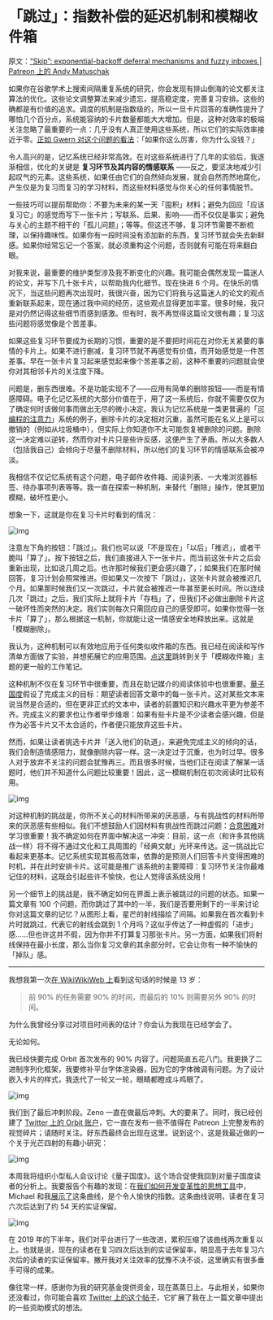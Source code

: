 # 「跳过」：指数补偿的延迟机制和模糊收件箱

原文：[“Skip”: exponential-backoff deferral mechanisms and fuzzy inboxes | Patreon 上的 Andy Matuschak](https://www.patreon.com/posts/skip-exponential-40672377)

如果你在谷歌学术上搜索间隔重复系统的研究，你会发现有排山倒海的论文都关注算法的优化。这些论文调整算法来减少遗忘，提高稳定度，完善复习安排。这些的确都是有价值的追求。调度的机制是指数级的，所以一旦卡片回答的准确性提升了哪怕几个百分点，系统能容纳的卡片数量都能大大增加。但是，这种对效率的极端关注忽略了最重要的一点：几乎没有人真正使用这些系统，所以它们的实际效率接近于零。[正如 Gwern 对这个问题的看法](https://www.gwern.net/Spaced-repetition#if-youre-so-good-why-arent-you-rich)：「如果你这么厉害，你为什么没钱？」

令人高兴的是，记忆系统已经非常高效。在对这些系统进行了几年的实验后，我逐渐相信，优化的关键是 **复习环节及其内容的情感联系** ——反之，要坚决地减少引起叹气的元素。这些系统，如果任由它们的自然倾向发展，就会自然而然地腐化，产生仅是为复习而复习的学习材料，而这些材料感觉与你关心的任何事情脱节。

一些技巧可以提前帮助你：不要为未来的某一天「囤积」材料；避免为回应「应该复习它」的感觉而写下一张卡片；写联系、后果、影响——而不仅仅是事实；避免与关心的主题不相干的「孤儿问题」；等等。但这还不够，复习环节需要不断梳理，以保持趣味性。如果你有一段时间没有添加新的东西，复习环节就会失去新鲜感。如果你经常忘记一个答案，就必须重构这个问题，否则就有可能在将来翻白眼。

对我来说，最重要的维护类型涉及我不断变化的兴趣。我可能会偶然发现一篇迷人的论文，并写下几十张卡片，以帮助我内化细节。现在快进 6 个月。在快乐的情况下，当这些问题再次出现时，我很兴奋，因为它们将我与这篇迷人的论文的观点重新联系起来，现在通过我中间的经历，这些观点显得更加丰富。很多时候，我只是对仍然记得这些细节而感到感激。但有时，我不再觉得这篇论文很有趣；复习这些问题将感觉像是个苦差事。

如果这些复习环节要成为长期的习惯，重要的是不要把时间花在对你无关紧要的事情的卡片上。如果不进行删减，复习环节就不再感觉有价值，而开始感觉是一件苦差事。早在一张卡片复习起来感觉起来像个苦差事之前，这种不重要的问题就会使你对其相邻卡片的关注度下降。

问题是，删东西很难。不是功能实现不了——应用有简单的删除按钮——而是有情感障碍。电子化记忆系统的大部分价值在于，用了这一系统后，你就不需要仅仅为了确定何时该做何事而做出无尽的微小决定。我认为记忆系统是一类更普遍的「[可编程的注意力](https://notes.andymatuschak.org/z2gqazXUkf9qyFjMQg4W3dw6yegnAJszvDywN)」系统的例子，删除卡片的决定相对沉重，虽然可能在名义上是可以撤销的（例如从垃圾桶中），但实际上你知道你不太可能恢复被删除的问题。删除这一决定难以逆转，然而你对卡片只是些许反感，这便产生了矛盾。所以大多数人（包括我自己）会倾向于尽量不删除材料，所以他们的复习环节的情感联系会被冲淡。

我相信不仅记忆系统有这个问题，电子邮件收件箱、阅读列表、一大堆浏览器标签、待办事项列表等等。我一直在探索一种机制，来替代「删除」操作，使其更加模糊，破坏性更小。

想象一下，这就是你在复习卡片时看到的情况：

![img](https://c10.patreonusercontent.com/4/patreon-media/p/post/40672377/0dfc418f43414b30b5f1037d3e76f372/eyJwIjoxfQ%3D%3D/1.png?token-time=1646611200&token-hash=agp5GKjPDbfCptpWbDBumbylCVBMnlFEboWMzHvGMuA%3D)

注意左下角的按钮：「跳过」。我们也可以说「不是现在」「以后」「推迟」，或者干脆叫「算了」。按下按钮之后，我们直接进入下一张卡片。而当前这张卡片之后会重新出现，比如说几周之后。也许那时候我们更会感兴趣了，；如果我们在那时候回答，复习计划会照常推进。但如果又一次按下「跳过」，这张卡片就会被推迟几个月。如果那时候我们又一次跳过，卡片就会被推迟一年甚至更长时间。所以连续几次「跳过」之后，我们实际上就将卡片「存档」了，但我们不必做出删除卡片这一破坏性而突然的决定。我们实则每次只需回应自己的感受即可。如果你觉得一张卡片「算了」，那么根据这一机制，你就能让这一情感安全地释放出来。这就是「模糊删除」。

我认为，这种机制可以有效地应用于任何类似收件箱的东西。我已经在阅读和写作清单方面做了实验，并想拓展它的应用范围。[点这里](https://notes.andymatuschak.org/z7yRMBXGc81KkUwLxefodzfnnfKXx63vXzP88)跳转到关于「模糊收件箱」主题的更一般的工作笔记。

这种机制不仅在复习环节中很重要，而且在助记媒介的阅读体验中也很重要。[量子国度](https://quantum.country/)假设了完成主义的目标：期望读者回答文章中的每一张卡片。这对某些文本来说当然是合适的，但在更非正式的文本中，读者的前置知识和兴趣水平更为参差不齐。完成主义的要求也让作者举步维艰：如果有些卡片是不少读者会感兴趣，但是作为必答卡片又不太合适的，作者便只能放弃这些卡片。

然而，如果让读者挑选卡片并「送入他们的轨道」，来避免完成主义的倾向的话，我们会制造情感阻力，就像删除内容一样。这一决定过于沉重，也为时过早。很多人对于放弃不关注的问题会犹豫再三。而且很多时候，当他们正在阅读了解某一话题时，他们并不知道什么问题比较重要！因此，这一模糊机制在初次阅读时比较有用。

![img](https://c10.patreonusercontent.com/4/patreon-media/p/post/40672377/0df546c51f4740989ebba355fa98618f/eyJyb3RhdGUiOjAsInciOjgyMH0%3D/1.png?token-time=1646611200&token-hash=n-Rr0Aw4tZ17VgBaZMeo2ZNGqbb1ZieiSAfeEPTS9Ls%3D)

对这种机制的挑战是，你所不关心的材料所带来的厌恶感，与有挑战性的材料所带来的厌恶感有些相似。我们不想鼓励人们因材料有挑战性而跳过问题：[合意困难](https://notes.andymatuschak.org/z49u8mtc9wZoY7siV7nz4V3PG2oMkNBn7AgUk)对学习很重要！我不确定如何在界面中解决这一冲突：目前，这一点（和许多其他挑战一样）将不得不通过文化和工具周围的「经典文献」光环来传达。这一挑战比它看起来更基本。记忆系统实现其极高效率，依靠的是预测人们回答卡片变得困难的时机，并在此时安排卡片。这可能是推广该系统的主要障碍：复习环节关注你最难记住的材料，这既会引起些许不愉快，也让人觉得该系统没用！

另一个细节上的挑战是，我不确定如何在界面上表示被跳过的问题的状态。如果一篇文章有 100 个问题，而你跳过了其中的一半，我们是否要用剩下的一半来讨论你对这篇文章的记忆？从图形上看，星芒的射线描绘了间隔。如果我在首次看到卡片时就跳过，代表它的射线会跳到 1 个月吗？这似乎传达了一种虚假的「进步」感......但也许这并不假，因为你并不打算复习那张卡片。另一方面，如果我们将射线保持在最小长度，那么当你复习文章的其余部分时，它会让你有一种不愉快的「掉队」感。

***

我想我第一次[在 WikiWikiWeb 上](https://wiki.c2.com/?NinetyTenRule)看到这句话的时候是 13 岁：

> 前 90% 的任务需要 90% 的时间，而最后的 10% 则需要另外 90% 的时间。

为什么我曾经分享过对项目时间表的估计？你会认为我现在已经学会了。

无论如何。

我已经快要完成 Orbit 首次发布的 90% 内容了。问题简直五花八门。我更换了二进制序列化框架，我要修补平台字体渲染器，因为它的字体微调有问题。为了设计嵌入卡片的样式，我迭代了一轮又一轮，眼睛都瞪成斗鸡眼了。 

![img](https://c10.patreonusercontent.com/4/patreon-media/p/post/40672377/fe9ea77ca3d24157b7a5929dd368896d/eyJwIjoxfQ%3D%3D/1.png?token-time=1646611200&token-hash=Pu3yNQfAJC-_Ssjw8yMjfkWAWKF3YPHCRt1rxAowBys%3D)

我们到了最后冲刺阶段。Zeno 一直在做最后冲刺。大的要来了。同时，我已经创建了 [Twitter 上的 Orbit 账户](https://twitter.com/withorbit)，它一直在发布一些不值得在 Patreon 上完整发布的视觉碎片；请随时关注。好东西最终会出现在这里。说到这个，这是我最近做的一个关于光芒四射的有趣小研究：

![img](https://c10.patreonusercontent.com/4/patreon-media/p/post/40672377/3e8bca3f10824d90b7340ddd030bb6ed/eyJwIjoxfQ%3D%3D/1.gif?token-time=1646611200&token-hash=MJIYE8-f8UNYGp80hAt0QtTY9_n7L8fsJ4tbRiaTiKE%3D)

本周我将组织小型私人会议讨论《量子国度》。这个场合促使我回到对量子国度读者的分析上。我要报告个有趣的发现：在[我们如何开发变革性的思想工具](https://numinous.productions/ttft)中，Michael 和我[展示了](https://numinous.productions/ttft/#early-impact)这条曲线，是个令人愉快的指数。这条曲线说明，读者在复习六次后达到了约 54 天的实证保留。

![img](https://c10.patreonusercontent.com/4/patreon-media/p/post/40672377/e1d558136ae94560837f0fd9dfcdcea3/eyJyb3RhdGUiOjAsInciOjgyMH0%3D/1.png?token-time=1646611200&token-hash=uQ5z_ZAzqHfC6mw-_t51YG0sxEQ_LjMeiiqnElqb7PY%3D)

在 2019 年的下半年，我们对平台进行了一些改进，累积压缩了该曲线两次重复以上。也就是说，现在的读者在复习四次后达到的实证保留率，明显高于去年复习六次后的读者的实证保留率。撇开我对关注效率的犹豫不决不谈，这里确实有很多垂手可得的成果。

像往常一样，感谢你为我的研究基金提供资金，现在蒸蒸日上。与此相关，如果你还没看过，你可能会喜欢 [Twitter 上的这个帖子](https://twitter.com/andy_matuschak/status/1294696060380569601)，它扩展了我在上一篇文章中提出的一些资助模式的想法。